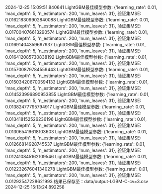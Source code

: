 2024-12-25 15:09:51.840641
LightGBM最佳模型参数: {'learning_rate': 0.01, 'max_depth': 5, 'n_estimators': 200, 'num_leaves': 31}, 验证集MSE: 0.016218309902840088
LightGBM最佳模型参数: {'learning_rate': 0.01, 'max_depth': 5, 'n_estimators': 200, 'num_leaves': 31}, 验证集MSE: 0.017004076613290574
LightGBM最佳模型参数: {'learning_rate': 0.01, 'max_depth': 5, 'n_estimators': 200, 'num_leaves': 31}, 验证集MSE: 0.01691404359697937
LightGBM最佳模型参数: {'learning_rate': 0.01, 'max_depth': 5, 'n_estimators': 200, 'num_leaves': 31}, 验证集MSE: 0.016412085730838192
LightGBM最佳模型参数: {'learning_rate': 0.01, 'max_depth': 5, 'n_estimators': 200, 'num_leaves': 31}, 验证集MSE: 0.015700879784559443
LightGBM最佳模型参数: {'learning_rate': 0.01, 'max_depth': 5, 'n_estimators': 200, 'num_leaves': 31}, 验证集MSE: 0.015034206700594133
LightGBM最佳模型参数: {'learning_rate': 0.01, 'max_depth': 5, 'n_estimators': 200, 'num_leaves': 31}, 验证集MSE: 0.014523996890953855
LightGBM最佳模型参数: {'learning_rate': 0.01, 'max_depth': 5, 'n_estimators': 200, 'num_leaves': 31}, 验证集MSE: 0.01382477795794917
LightGBM最佳模型参数: {'learning_rate': 0.01, 'max_depth': 5, 'n_estimators': 200, 'num_leaves': 31}, 验证集MSE: 0.013418152526236196
LightGBM最佳模型参数: {'learning_rate': 0.01, 'max_depth': 5, 'n_estimators': 200, 'num_leaves': 31}, 验证集MSE: 0.013065419618103603
LightGBM最佳模型参数: {'learning_rate': 0.01, 'max_depth': 5, 'n_estimators': 200, 'num_leaves': 31}, 验证集MSE: 0.01266814928745537
LightGBM最佳模型参数: {'learning_rate': 0.01, 'max_depth': 5, 'n_estimators': 200, 'num_leaves': 31}, 验证集MSE: 0.012410845162109546
LightGBM最佳模型参数: {'learning_rate': 0.01, 'max_depth': 5, 'n_estimators': 200, 'num_leaves': 31}, 验证集MSE: 0.012232676041340278
LightGBM最佳模型参数: {'learning_rate': 0.01, 'max_depth': 5, 'n_estimators': 200, 'num_leaves': 31}, 验证集MSE: 0.01292547228621993
结果已保存至：data/output-LGBM-C-cv=3.csv
2024-12-25 15:13:24.892258